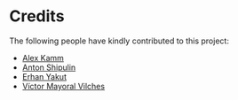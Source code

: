 # Credits

The following people have kindly contributed to this project:
* [Alex Kamm](https://github.com/alexkamm93)
* [Anton Shipulin](http://www.twitter.com/shipulin_anton)
* [Erhan Yakut](https://github.com/yakuter)
* [Víctor Mayoral Vilches](https://github.com/vmayoral)


